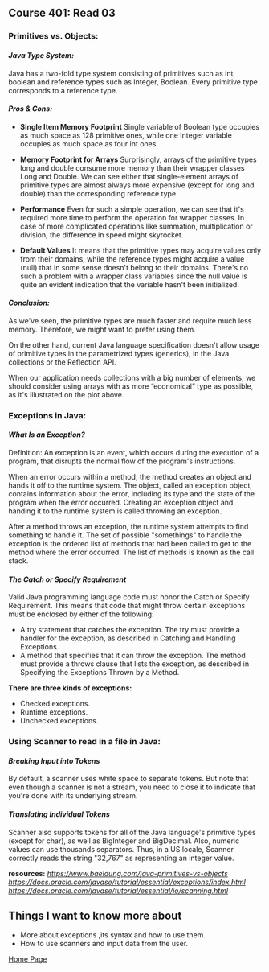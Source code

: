 ## **Course 401: Read 03**


### **Primitives vs. Objects:**
#### *Java Type System:*
Java has a two-fold type system consisting of primitives such as int, boolean and reference types such as Integer, Boolean. Every primitive type corresponds to a reference type.

#### *Pros & Cons:*
+ **Single Item Memory Footprint**
Single variable of Boolean type occupies as much space as 128 primitive ones, while one Integer variable occupies as much space as four int ones.

+ **Memory Footprint for Arrays**
Surprisingly, arrays of the primitive types long and double consume more memory than their wrapper classes Long and Double. We can see either that single-element arrays of primitive types are almost always more expensive (except for long and double) than the corresponding reference type.

+ **Performance**
Even for such a simple operation, we can see that it's required more time to perform the operation for wrapper classes. In case of more complicated operations like summation, multiplication or division, the difference in speed might skyrocket.

+ **Default Values**
It means that the primitive types may acquire values only from their domains, while the reference types might acquire a value (null) that in some sense doesn't belong to their domains. There's no such a problem with a wrapper class variables since the null value is quite an evident indication that the variable hasn't been initialized.

#### *Conclusion:*
As we've seen, the primitive types are much faster and require much less memory. Therefore, we might want to prefer using them.

On the other hand, current Java language specification doesn't allow usage of primitive types in the parametrized types (generics),  in the Java collections or the Reflection API.

When our application needs collections with a big number of elements, we should consider using arrays with as more “economical” type as possible, as it's illustrated on the plot above.


### **Exceptions in Java:**
#### *What Is an Exception?*
Definition: An exception is an event, which occurs during the execution of a program, that disrupts the normal flow of the program's instructions.

When an error occurs within a method, the method creates an object and hands it off to the runtime system. The object, called an exception object, contains information about the error, including its type and the state of the program when the error occurred. Creating an exception object and handing it to the runtime system is called throwing an exception.

After a method throws an exception, the runtime system attempts to find something to handle it. The set of possible "somethings" to handle the exception is the ordered list of methods that had been called to get to the method where the error occurred. The list of methods is known as the call stack.

#### *The Catch or Specify Requirement*
Valid Java programming language code must honor the Catch or Specify Requirement. This means that code that might throw certain exceptions must be enclosed by either of the following:

+ A try statement that catches the exception. The try must provide a handler for the exception, as described in Catching and Handling Exceptions.
+ A method that specifies that it can throw the exception. The method must provide a throws clause that lists the exception, as described in Specifying the Exceptions Thrown by a Method.

**There are three kinds of exceptions:**
+ Checked exceptions.
+ Runtime exceptions.
+ Unchecked exceptions.


### **Using Scanner to read in a file in Java:**
#### *Breaking Input into Tokens*
By default, a scanner uses white space to separate tokens.
But note that even though a scanner is not a stream, you need to close it to indicate that you're done with its underlying stream.

#### *Translating Individual Tokens*
Scanner also supports tokens for all of the Java language's primitive types (except for char), as well as BigInteger and BigDecimal. Also, numeric values can use thousands separators. Thus, in a US locale, Scanner correctly reads the string "32,767" as representing an integer value.


**resources:** 
*https://www.baeldung.com/java-primitives-vs-objects*
*https://docs.oracle.com/javase/tutorial/essential/exceptions/index.html*
*https://docs.oracle.com/javase/tutorial/essential/io/scanning.html*


## Things I want to know more about
+ More about exceptions ,its syntax and how to use them.
+ How to use scanners and input data from the user.



[Home Page](../README.md)
